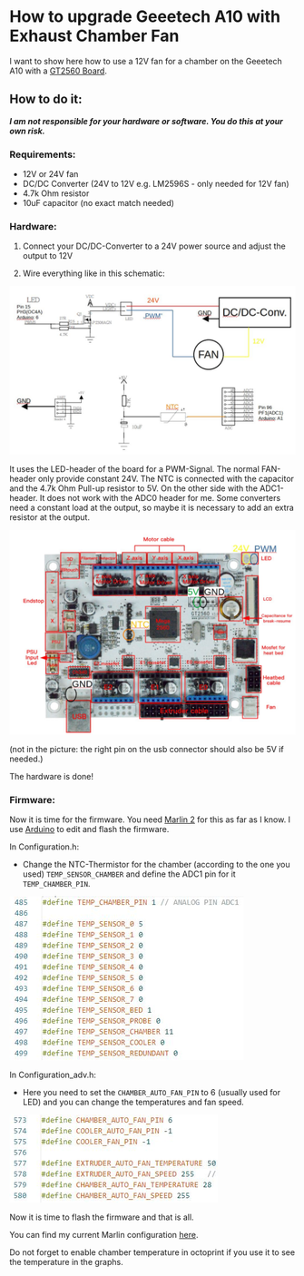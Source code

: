 # How to upgrade Geeetech A10 with Exhaust Chamber Fan
I want to show here how to use a 12V fan for a chamber on the Geeetech A10 with a [GT2560 Board](https://github.com/Geeetech3D/Diagram/blob/master/GT2560_V3.0_SCH.pdf).




## How to do it:

 **_I am not responsible for your hardware or software. You do this at your own risk._**

### Requirements:

- 12V or 24V fan
- DC/DC Converter (24V to 12V e.g. LM2596S - only needed for 12V fan)
- 4.7k Ohm resistor
- 10uF capacitor (no exact match needed)

### Hardware:
1. Connect your DC/DC-Converter to a 24V power source and adjust the output to 12V

2. Wire everything like in this schematic:

![schematic](./img/schematic.jpg)  

It uses the LED-header of the board for a PWM-Signal. The normal FAN-header only provide constant 24V. The NTC is connected with the capacitor and the 4.7k Ohm Pull-up resistor to 5V. On the other side with the ADC1-header. It does not work with the ADC0 header for me. Some converters need a constant load at the output, so maybe it is necessary to add an extra resistor at the output.

![schematic board](./img/schematic_board.jpg)  

(not in the picture: the right pin on the usb connector should also be 5V if needed.)

The hardware is done!

### Firmware:

Now it is time for the firmware. You need [Marlin 2](https://marlinfw.org/meta/download/) for this as far as I know.
I use [Arduino](https://www.arduino.cc/en/Main.Software) to edit and flash the firmware.

In Configuration.h:

- Change the NTC-Thermistor for the chamber (according to the one you used) `TEMP_SENSOR_CHAMBER` and define the ADC1 pin for it `TEMP_CHAMBER_PIN`.   

![ntc pin](./img/ntc_pins.JPG)


In Configuration_adv.h:
- Here you need to set the `CHAMBER_AUTO_FAN_PIN` to 6 (usually used for LED) and you can change the temperatures and fan speed.

![fan pin](./img/fan_pins.JPG)

Now it is time to flash the firmware and that is all.

You can find my current Marlin configuration [here](https://github.com/Jonas2903/Marlin-Geeetech-A10-TMC2209-UART-BLTouch).

Do not forget to enable chamber temperature in octoprint if you use it to see the temperature in the graphs.
